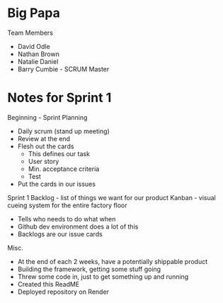 # Big Papa

Team Members
- David Odle
- Nathan Brown
- Natalie Daniel
- Barry Cumbie - SCRUM Master

# Notes for Sprint 1

Beginning - Sprint Planning
- Daily scrum (stand up meeting)
- Review at the end
- Flesh out the cards
  - This defines our task
  - User story
  - Min. acceptance criteria
  - Test
- Put the cards in our issues

Sprint 1 Backlog - list of things we want for our product
Kanban - visual cueing system for the entire factory floor
- Tells who needs to do what when
- Github dev environment does a lot of this
- Backlogs are our issue cards

Misc.
- At the end of each 2 weeks, have a potentially shippable product
- Building the framework, getting some stuff going
- Threw some code in, just to get something up and running
- Created this ReadME
- Deployed repository on Render



